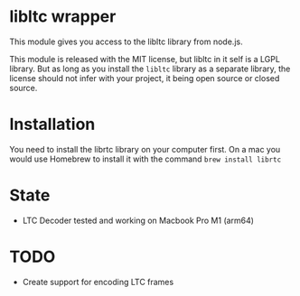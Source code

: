 # libltc wrapper

This module gives you access to the libltc library from node.js.

This module is released with the MIT license, but libltc in it self is a LGPL library. But as long as you install the `libltc` library as a separate library, the license should not infer with your project, it being open source or closed source.

# Installation

You need to install the librtc library on your computer first. On a mac you would use Homebrew to install it with the command `brew install librtc`

# State

* LTC Decoder tested and working on Macbook Pro M1 (arm64)

# TODO

* Create support for encoding LTC frames